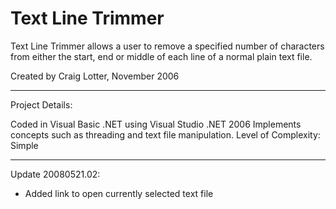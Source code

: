 Text Line Trimmer
=================

Text Line Trimmer allows a user to remove a specified number of characters from either the start, end or middle of each line of a normal plain text file. 

Created by Craig Lotter, November 2006

*********************************

Project Details:

Coded in Visual Basic .NET using Visual Studio .NET 2006
Implements concepts such as threading and text file manipulation.
Level of Complexity: Simple

*********************************

Update 20080521.02:

- Added link to open currently selected text file
